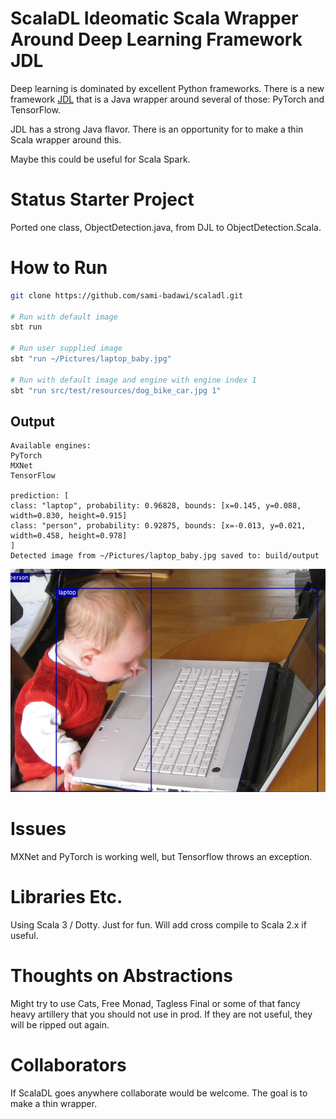 # ScalaDL Ideomatic Scala Wrapper Around Deep Learning Framework JDL

Deep learning is dominated by excellent Python frameworks.
There is a new framework [JDL](https://github.com/awslabs/djl) that is a Java wrapper around several of those: PyTorch and TensorFlow.

JDL has a strong Java flavor. There is an opportunity for to make a thin Scala wrapper around this.

Maybe this could be useful for Scala Spark.

# Status Starter Project

Ported one class, ObjectDetection.java, from DJL to ObjectDetection.Scala.



# How to Run



``` sh
git clone https://github.com/sami-badawi/scaladl.git

# Run with default image
sbt run

# Run user supplied image
sbt "run ~/Pictures/laptop_baby.jpg"

# Run with default image and engine with engine index 1
sbt "run src/test/resources/dog_bike_car.jpg 1"
```

## Output

```
Available engines:
PyTorch
MXNet
TensorFlow

prediction: [
class: "laptop", probability: 0.96828, bounds: [x=0.145, y=0.088, width=0.830, height=0.915]
class: "person", probability: 0.92875, bounds: [x=-0.013, y=0.021, width=0.458, height=0.978]
]
Detected image from ~/Pictures/laptop_baby.jpg saved to: build/output
```

![Detected objects](src/test/resources/detected-laptop_baby.jpg?raw=true "Detected objects")

# Issues

MXNet and PyTorch is working well, but Tensorflow throws an exception.

# Libraries Etc.

Using Scala 3 / Dotty. Just for fun. Will add cross compile to Scala 2.x if useful.

# Thoughts on Abstractions

Might try to use Cats, Free Monad, Tagless Final or some of that fancy heavy artillery that you should not use in prod. If they are not useful, they will be ripped out again.

# Collaborators

If ScalaDL goes anywhere collaborate would be welcome. The goal is to make a thin wrapper.

